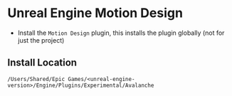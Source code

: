 # Unreal Engine Motion Design

- Install the `Motion Design` plugin, this installs the plugin globally (not for just the project)

## Install Location

`/Users/Shared/Epic Games/<unreal-engine-version>/Engine/Plugins/Experimental/Avalanche`

